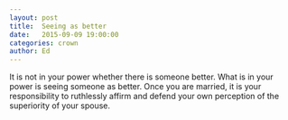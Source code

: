 ```yaml
---
layout: post
title:  Seeing as better
date:   2015-09-09 19:00:00
categories: crown
author: Ed
---
```


It is not in your power whether there is someone better. What is in your power is seeing someone as better. Once you are married, it is your responsibility to ruthlessly affirm and defend your own perception of the superiority of your spouse.
